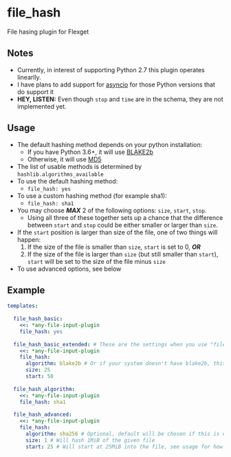 # file_hash
File hasing plugin for Flexget

## Notes
-   Currently, in interest of supporting Python 2.7 this plugin operates linearlly.
-   I have plans to add support for [asyncio](https://docs.python.org/3/library/asyncio.html) for those Python versions that do support it
-   **HEY, LISTEN:** Even though `stop` and `time` are in the schema, they are not implemented yet.

## Usage
- The default hashing method depends on your python installation:
  - If you have Python 3.6+, it will use [BLAKE2b](https://en.wikipedia.org/wiki/BLAKE_%28hash_function%29#BLAKE2)
  - Otherwise, it will use [MD5](https://en.wikipedia.org/wiki/MD5)
- The list of usable methods is determined by `hashlib.algorithms_available`
- To use the default hashing method:
  - `file_hash: yes`
- To use a custom hashing method (for example sha1):
  - `file_hash: sha1`
- You may choose ***MAX*** 2 of the following options: `size`, `start`, `stop`.
  - Using all three of these together sets up a chance that the difference between `start` and `stop` could be either smaller or larger than `size`.
- If the `start` position is larger than size of the file, one of two things will happen:
  1. If the size of the file is smaller than `size`, `start` is set to 0, ***OR***
  1. If the size of the file is larger than `size` (but still smaller than `start`), `start` will be set to the size of the file minus `size`
- To use advanced options, see below

## Example
```yml
templates:
  
  file_hash_basic:
    <<: *any-file-input-plugin
    file_hash: yes
    
  file_hash_basic_extended: # These are the settings when you use "file_hash: yes"
    <<: *any-file-input-plugin
    file_hash:
      algorithm: blake2b # Or if your system doesn't have blake2b, this will be md5
      size: 25
      start: 50
    
  file_hash_algorithm:
    <<: *any-file-input-plugin
    file_hash: sha1
    
  file_hash_advanced:
    <<: *any-file-input-plugin
    file_hash:
      algorithm: sha256 # Optional, default will be chosen if this is not set
      size: 1 # Will hash 1MiB of the given file
      start: 25 # Will start at 25MiB into the file, see usage for how this applies to files smaller than this value
```
